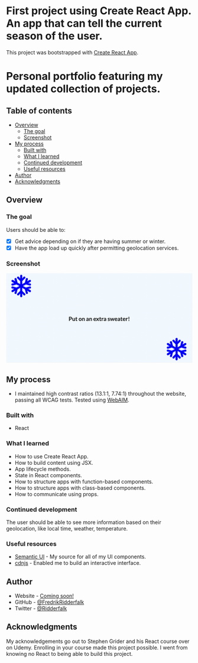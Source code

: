 # First project using Create React App. An app that can tell the current season of the user.

This project was bootstrapped with [Create React App](https://github.com/facebook/create-react-app).

# Personal portfolio featuring my updated collection of projects.

## Table of contents

- [Overview](#overview)
  - [The goal](#the-goal)
  - [Screenshot](#screenshot)
- [My process](#my-process)
  - [Built with](#built-with)
  - [What I learned](#what-i-learned)
  - [Continued development](#continued-development)
  - [Useful resources](#useful-resources)
- [Author](#author)
- [Acknowledgments](#acknowledgments)

## Overview

### The goal

Users should be able to:

- [x] Get advice depending on if they are having summer or winter.
- [x] Have the app load up quickly after permitting geolocation services.

### Screenshot

![](public/screenshot.png)

## My process

- I maintained high contrast ratios (13.1:1, 7.74:1) throughout the website, passing all WCAG tests. Tested using [WebAIM](https://webaim.org/resources/contrastchecker/?fcolor=000000&bcolor=16DFBD).

### Built with

- React

### What I learned

- How to use Create React App.
- How to build content using JSX.
- App lifecycle methods.
- State in React components.
- How to structure apps with function-based components.
- How to structure apps with class-based components.
- How to communicate using props.

### Continued development

The user should be able to see more information based on their geolocation, like local time, weather, temperature.

### Useful resources

- [Semantic UI](https://semantic-ui.com/) - My source for all of my UI components.
- [cdnjs](https://cdnjs.com/) - Enabled me to build an interactive interface.

## Author

- Website - [Coming soon!](#)
- GitHub - [@FredrikRidderfalk](https://github.com/FredrikRidderfalk)
- Twitter - [@Ridderfalk](https://twitter.com/Ridderfalk)

## Acknowledgments

My acknowledgements go out to Stephen Grider and his React course over on Udemy. Enrolling in your course made this project possible. I went from knowing no React to being able to build this project.
